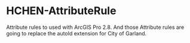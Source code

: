 # HCHEN-AttributeRule

Attribute rules to used with ArcGIS Pro 2.8. And those Attribute rules are going to replace the autoId extension for City of Garland. 
